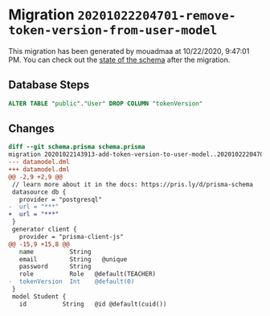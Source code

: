 # Migration `20201022204701-remove-token-version-from-user-model`

This migration has been generated by mouadmaa at 10/22/2020, 9:47:01 PM.
You can check out the [state of the schema](./schema.prisma) after the migration.

## Database Steps

```sql
ALTER TABLE "public"."User" DROP COLUMN "tokenVersion"
```

## Changes

```diff
diff --git schema.prisma schema.prisma
migration 20201022143913-add-token-version-to-user-model..20201022204701-remove-token-version-from-user-model
--- datamodel.dml
+++ datamodel.dml
@@ -2,9 +2,9 @@
 // learn more about it in the docs: https://pris.ly/d/prisma-schema
 datasource db {
   provider = "postgresql"
-  url = "***"
+  url = "***"
 }
 generator client {
   provider = "prisma-client-js"
@@ -15,9 +15,8 @@
   name          String
   email         String   @unique
   password      String
   role          Role   @default(TEACHER)
-  tokenVersion  Int    @default(0)
 }
 model Student {
   id          String   @id @default(cuid())
```


